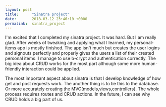 ```yaml
---
layout: post
title:      "Sinatra project"
date:       2018-03-12 23:46:10 +0000
permalink:  sinatra_project
---
```


I'm excited that I completed my sinatra project. It was hard. But I am really glad. After weeks of tweaking and applying what I learned, my personal-items app is mostly finished. The app isn't much but creates the user logins and signouts perfectly and properly gives the users a list of their created personal items. I manage to use b-crypt and authentication correctly. The big idea about CRUD works for the most part although some more human-friendly interaction could be applied.

The most important aspect about sinatra is that I develop knowledge of how get and post requests work. The another thing is to tie this to the database. Or more accurately creating the MVC(models,views,controllers). The whole process requires routes and CRUD actions. In the future, I can see why CRUD holds a big part of us.






